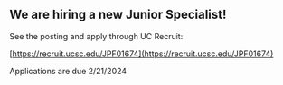 ## We are hiring a new Junior Specialist!

See the posting and apply through UC Recruit:

[https://recruit.ucsc.edu/JPF01674](https://recruit.ucsc.edu/JPF01674)

Applications are due 2/21/2024
